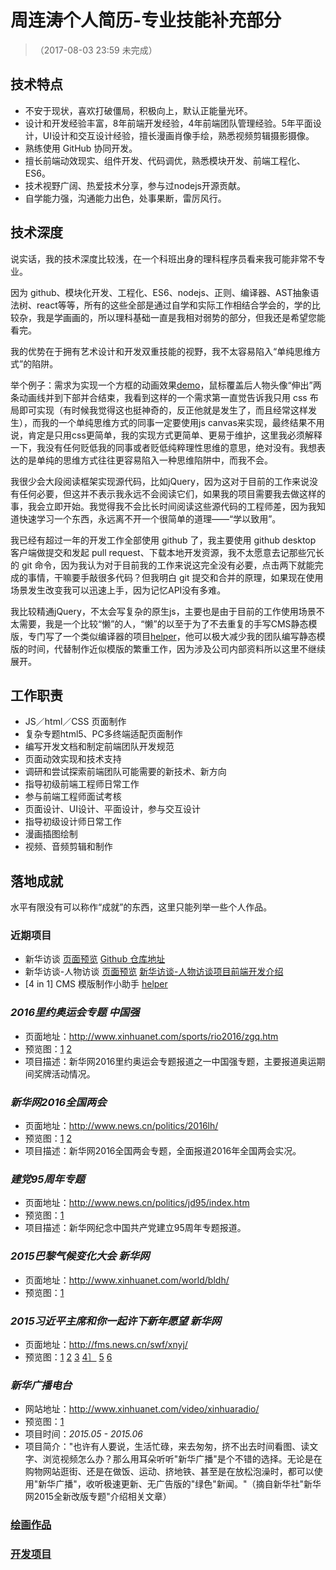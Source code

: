 # 周连涛个人简历-专业技能补充部分

> （2017-08-03 23:59 未完成）

## 技术特点

-   不安于现状，喜欢打破僵局，积极向上，默认正能量光环。
-   设计和开发经验丰富，8年前端开发经验，4年前端团队管理经验。5年平面设计，UI设计和交互设计经验，擅长漫画肖像手绘，熟悉视频剪辑摄影摄像。
-   熟练使用 GitHub 协同开发。
-   擅长前端动效现实、组件开发、代码调优，熟悉模块开发、前端工程化、ES6。
-   技术视野广阔、热爱技术分享，参与过nodejs开源贡献。
-   自学能力强，沟通能力出色，处事果断，雷厉风行。

## 技术深度

说实话，我的技术深度比较浅，在一个科班出身的理科程序员看来我可能非常不专业。

因为 github、模块化开发、工程化、ES6、nodejs、正则、编译器、AST抽象语法树、react等等，所有的这些全部是通过自学和实际工作相结合学会的，学的比较杂，我是学画画的，所以理科基础一直是我相对弱势的部分，但我还是希望您能看完。

我的优势在于拥有艺术设计和开发双重技能的视野，我不太容易陷入“单纯思维方式”的陷阱。

举个例子：需求为实现一个方框的动画效果[demo](http://www.xinhuanet.com/talking/index.htm#3)，鼠标覆盖后人物头像“伸出”两条动画线并到下部并合结束，我看到这样的一个需求第一直觉告诉我只用 css 布局即可实现（有时候我觉得这也挺神奇的，反正他就是发生了，而且经常这样发生），而我的一个单纯思维方式的同事一定要使用js canvas来实现，最终结果不用说，肯定是只用css更简单，我的实现方式更简单、更易于维护，这里我必须解释一下，我没有任何贬低我的同事或者贬低纯粹理性思维的意思，绝对没有。我想表达的是单纯的思维方式往往更容易陷入一种思维陷阱中，而我不会。

我很少会大段阅读框架实现源代码，比如jQuery，因为这对于目前的工作来说没有任何必要，但这并不表示我永远不会阅读它们，如果我的项目需要我去做这样的事，我会立即开始。我觉得我不会比长时间阅读这些源代码的工程师差，因为我知道快速学习一个东西，永远离不开一个很简单的道理——“学以致用”。

我已经有超过一年的开发工作全部使用 github 了，我主要使用 github desktop 客户端做提交和发起 pull request、下载本地开发资源，我不太愿意去记那些冗长的 git 命令，因为我认为对于目前我的工作来说这完全没有必要，点击两下就能完成的事情，干嘛要手敲很多代码？但我明白 git 提交和合并的原理，如果现在使用场景发生改变我可以迅速上手，因为记忆API没有多难。

我比较精通jQuery，不太会写复杂的原生js，主要也是由于目前的工作使用场景不太需要，我是一个比较“懒”的人，“懒”的以至于为了不去重复的手写CMS静态模版，专门写了一个类似编译器的项目[helper](https://github.com/xinhuaRadioLAB/helper)，他可以极大减少我的团队编写静态模版的时间，代替制作近似模版的繁重工作，因为涉及公司内部资料所以这里不继续展开。

## 工作职责

-   JS／html／CSS 页面制作
-   复杂专题html5、PC多终端适配页面制作
-   编写开发文档和制定前端团队开发规范
-   页面动效实现和技术支持
-   调研和尝试探索前端团队可能需要的新技术、新方向
-   指导初级前端工程师日常工作
-   参与前端工程师面试考核
-   页面设计、UI设计、平面设计，参与交互设计
-   指导初级设计师日常工作
-   漫画插图绘制
-   视频、音频剪辑和制作

## 落地成就

水平有限没有可以称作“成就”的东西，这里只能列举一些个人作品。

### 近期项目

-   新华访谈
    [页面预览](http://www.xinhuanet.com/talking/)
    [Github 仓库地址](https://github.com/xinhuaRadioLAB/xinhuaTalking)
-   新华访谈-人物访谈
    [页面预览](http://news.xinhuanet.com/talking/character/2017040601.htm)
    [新华访谈-人物访谈项目前端开发介绍](https://xinhuaradiolab.github.io/xinhuaTalking-interview/)
-   [4 in 1] CMS 模版制作小助手
    [helper](https://github.com/xinhuaRadioLAB/helper)

### _2016里约奥运会专题 中国强_

-   页面地址：<http://www.xinhuanet.com/sports/rio2016/zgq.htm>
-   预览图：[1](case/rio2016_cf1.png) [2](case/rio2016_cf2.png)
-   项目描述：新华网2016里约奥运会专题报道之一中国强专题，主要报道奥运期间奖牌活动情况。

### _新华网2016全国两会_

-   页面地址：<http://www.news.cn/politics/2016lh/>
-   预览图：[1](case/npc2016_1.png) [2](case/npc2016_2.png)
-   项目描述：新华网2016全国两会专题，全面报道2016年全国两会实况。

### _建党95周年专题_

-   页面地址：<http://www.news.cn/politics/jd95/index.htm>
-   预览图：[1](case/jd95.png)
-   项目描述：新华网纪念中国共产党建立95周年专题报道。

### _2015巴黎气候变化大会 新华网_

-   页面地址：<http://www.xinhuanet.com/world/bldh/>
-   预览图：[1](case/cop2015.png)

### _2015习近平主席和你一起许下新年愿望 新华网_

-   页面地址：<http://fms.news.cn/swf/xnyj/>
-   预览图：[1](case/xnyj0.png) [2](case/xnyj1.png) [3](case/xnyj2.png) [4］](case/xnyj3.png) [5](case/xnyj4.png) [6](case/xnyj5.png)

### _新华广播电台_

-   网站地址：<http://www.xinhuanet.com/video/xinhuaradio/>
-   预览图：[1](case/xhr.png)
-   项目时间：_2015.05 - 2015.06_
-   项目简介："也许有人要说，生活忙碌，来去匆匆，挤不出去时间看图、读文字、浏览视频怎么办？那么用耳朵听听"新华广播"是个不错的选择。无论是在购物网站逛街、还是在做饭、运动、挤地铁、甚至是在放松泡澡时，都可以使用"新华广播"，收听极速更新、无广告版的"绿色"新闻。"（摘自新华社"新华网2015全新改版专题"介绍相关文章）

### [绘画作品](https://cjmm.github.io/project-gallery/index.html#1)

### [开发项目](https://cjmm.github.io/project-gallery/index.html#2)
